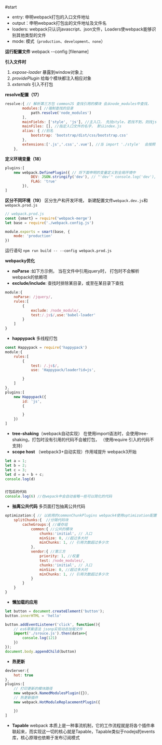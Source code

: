 #start


- entry: 申明webpack打包的入口文件地址
- output：申明webpack打包出的文件地址及文件名
- loaders: webpack只认识javascript、json文件，Loaders使webpack能够识别其他类型的文件
- mode: 模式（`production`、`development`、`none`）

**运行配置文件**  webpack --config [filename]

**引入文件时**
1. *expose-loader*  暴露到window对象上
2. *providePlugin*  给每个模块都注入相应对象
3. *externals*  引入不打包


**resolve配置（17）**
```js
resolve:{ // 解析第三方包 commonJS 查找引用的模块 会从node_modules中查找，
		modules:[ //强制查找的目录
			path.resolve('node_modules')
		],
		mainFields: ['style', 'js'], //主入口， 先找style，若找不到，则找js
		mainFiles: [], //指定入口文件的名字， 默认index.js
 		alias: { //别名
			bootstrap: 'bootstrap/dist/css/bootstrap.css'
		},
		extensions:['.js','.css','.vue'], //当 import './style'  会按照 ./style.js,  ./style.css, ./style.vue的顺序寻找，直到找到
	},
```

**定义环境变量（18）**
```js
plugins:[
    new webpack.DefinePlugin({ // 将下面申明的变量定义到全局环境中
			DEV: JSON.stringify('dev'), // "'dev'" console.log('dev'),
			FLAG: 'true'
		}),
]
```

**区分不同环境（19）**
区分生产和开发环境，  新建配置文件`webpack.dev.js`和`webpack.prod.js`
```js
// webpack.prod.js
const {smart} = require('webpack-merge')
let base = require('./webpack.config.js')

module.exports = smart(base, {
    mode: 'production'
})
```
运行语句 `npm run build -- --config webpack.prod.js`


**webpacky优化**
- **noParse** :如下方示例， 当在文件中引用jquery时， 打包时不会解析webpack的依赖项
- **exclude/include**: 查找时排除某目录，或至在某目录下查找
```js
module:{
    noParse: /jquery/,
    rules:[
        {
            exclude: /node_module/,
            test:/.js$/,use:'babel-loader'
        }
    ]
}

```
- **happypack** 多线程打包
```js
const Happypack = require('happypack')
module:{
	rules:[
		{
			test: /.js$/,
			use: 'Happypack/loader?id=js',

		}
	]
},
plugins:[
	new Happypack({
		id: 'js',
		{

		}
	})
]
```

- **tree-shaking**（webpack自动实现）  在使用import语法时，会使用tree-shaking，打包时没有引用的代码不会被打包，    （使用require 引入的代码不支持）
- **scope host** （webpack3+自动实现）作用域提升  webpack3开始
```js
let a = 1;
let b = 2;
let c = 3;
let d = a + b + c;
console.log(d)


打包后的代码
console.log(6) //在wepack中会自动省略一些可以简化的代码
```

- **抽离公共代码**  多页面打包抽离公共代码
```js
optimization:{ // 以前用的commonChunkPlugins webpack4使用optimization配置
	splitChunks:{  //分隔代码块
		cacheGroups:{ //缓存组
			common:{ //公共的模块
				chunks:'initial', // 入口
				minSize: 0, //超过多大时
				minChunks: 1, // 引用次数超过多少次
			},
			vendor:{ //第三方
				priority: 1, //权重
				test: /node_modules/,
				chunks:'initial', // 入口
				minSize: 0, //超过多大时
				minChunks: 1, // 引用次数超过多少次
			}
		}
	}
}

```

- **懒加载的应用**
```js
let button = document.createElement('button');
button.innerHTML = 'hello'

button.addEventListener('click', function(){
	// es6草案语法 jsonp实现动态加载文件
	import('./srouce.js').then(data=>{
		console.log(121)
	})
});
document.body.appendChild(button)
```

- **热更新**
```js
devServer:{
	hot: true
},
plugins:[
	// 打印更新的模块路径
	new webpack.NamedModulesPlugin({}),
	// 热更新插件
	new webpack.HotModuleReplacementPlugin({

	})
]
```

- **Tapable**
webpack 本质上是一种事流机制，它的工作流程就是将各个插件串联起来，而实现这一切的核心就是Tapable，Tapable类似于nodejs的events库，核心原理也依赖于发布订阅模式